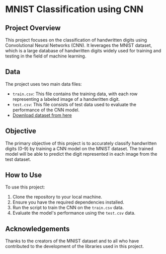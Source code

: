 # MNIST Classification using CNN

## Project Overview

This project focuses on the classification of handwritten digits using Convolutional Neural Networks (CNN). It leverages the MNIST dataset, which is a large database of handwritten digits widely used for training and testing in the field of machine learning.

## Data

The project uses two main data files:
- `train.csv`: This file contains the training data, with each row representing a labeled image of a handwritten digit.
- `test.csv`: This file consists of test data used to evaluate the performance of the CNN model.
- [Download dataset from here](https://www.kaggle.com/datasets/pratheekshanath/mnist-train-and-test-data)

## Objective

The primary objective of this project is to accurately classify handwritten digits (0-9) by training a CNN model on the MNIST dataset. The trained model will be able to predict the digit represented in each image from the test dataset.

## How to Use

To use this project:
1. Clone the repository to your local machine.
2. Ensure you have the required dependencies installed.
3. Run the script to train the CNN on the `train.csv` data.
4. Evaluate the model's performance using the `test.csv` data.


## Acknowledgements

Thanks to the creators of the MNIST dataset and to all who have contributed to the development of the libraries used in this project.

